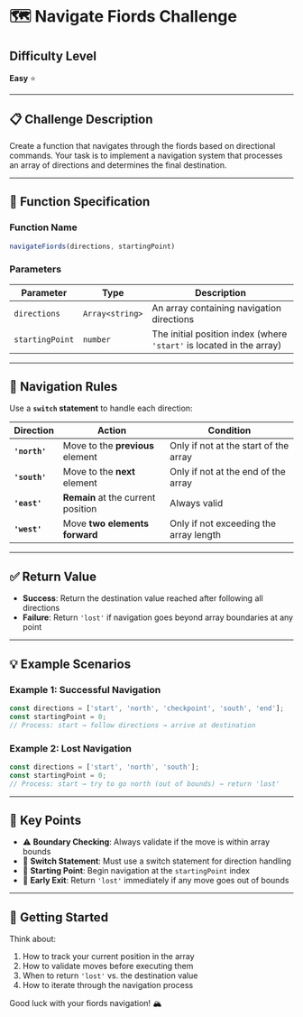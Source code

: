 # 🗺️ Navigate Fiords Challenge

## Difficulty Level
**Easy** ⭐

---

## 📋 Challenge Description

Create a function that navigates through the fiords based on directional commands. Your task is to implement a navigation system that processes an array of directions and determines the final destination.

---

## 🎯 Function Specification

### Function Name
```javascript
navigateFiords(directions, startingPoint)
```

### Parameters

| Parameter | Type | Description |
|-----------|------|-------------|
| `directions` | `Array<string>` | An array containing navigation directions |
| `startingPoint` | `number` | The initial position index (where `'start'` is located in the array) |

---

## 🧭 Navigation Rules

Use a **`switch` statement** to handle each direction:

| Direction | Action | Condition |
|-----------|--------|-----------|
| **`'north'`** | Move to the **previous** element | Only if not at the start of the array |
| **`'south'`** | Move to the **next** element | Only if not at the end of the array |
| **`'east'`** | **Remain** at the current position | Always valid |
| **`'west'`** | Move **two elements forward** | Only if not exceeding the array length |

---

## ✅ Return Value

- **Success**: Return the destination value reached after following all directions
- **Failure**: Return `'lost'` if navigation goes beyond array boundaries at any point

---

## 💡 Example Scenarios

### Example 1: Successful Navigation
```javascript
const directions = ['start', 'north', 'checkpoint', 'south', 'end'];
const startingPoint = 0;
// Process: start → follow directions → arrive at destination
```

### Example 2: Lost Navigation
```javascript
const directions = ['start', 'north', 'south'];
const startingPoint = 0;
// Process: start → try to go north (out of bounds) → return 'lost'
```

---

## 🔑 Key Points

- ⚠️ **Boundary Checking**: Always validate if the move is within array bounds
- 🔄 **Switch Statement**: Must use a switch statement for direction handling
- 📍 **Starting Point**: Begin navigation at the `startingPoint` index
- 🚫 **Early Exit**: Return `'lost'` immediately if any move goes out of bounds

---

## 🚀 Getting Started

Think about:
1. How to track your current position in the array
2. How to validate moves before executing them
3. When to return `'lost'` vs. the destination value
4. How to iterate through the navigation process

Good luck with your fiords navigation! 🏔️

